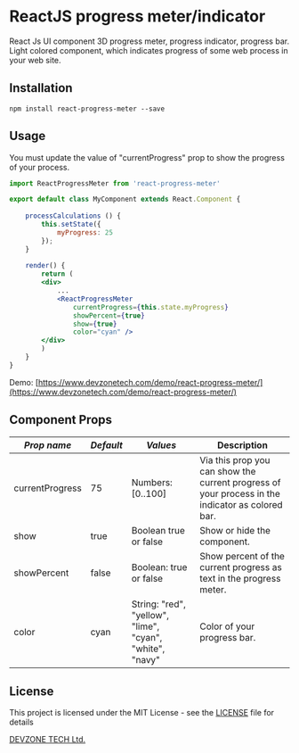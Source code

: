 ReactJS progress meter/indicator
=========

React Js UI component 3D progress meter, progress indicator, progress bar. Light colored component, which indicates progress of some web process in your web site.

## Installation

  `npm install react-progress-meter --save`

## Usage
You must update the value of "currentProgress" prop to show the progress of your process.

```jsx
import ReactProgressMeter from 'react-progress-meter'

export default class MyComponent extends React.Component {
    
    processCalculations () {
        this.setState({
            myProgress: 25 
        }); 
    }
    
    render() {
        return (
        <div>
            ...
            <ReactProgressMeter 
                currentProgress={this.state.myProgress} 
                showPercent={true}
                show={true}
                color="cyan" />
        </div>
        )
    }
}
```


Demo: [https://www.devzonetech.com/demo/react-progress-meter/](https://www.devzonetech.com/demo/react-progress-meter/)

## Component Props 

| *Prop name*       | *Default* | *Values*                                   | Description                                                                                      |
|-----------------|---------|----------------------------------------------------|--------------------------------------------------------------------------------------------------|
| currentProgress | 75      | Numbers: [0..100]                                   | Via this prop you can show the current progress of your process in the indicator as colored bar. |
| show            | true    | Boolean true or false                                      | Show or hide the component.                                                                      |
| showPercent     | false   | Boolean: true or false                                      | Show percent of the current progress as text in the progress meter.                              |
| color           | cyan    | String: "red", "yellow", "lime",  "cyan", "white", "navy"  | Color of your progress bar.   

## License
This project is licensed under the MIT License - see the [LICENSE](LICENSE) file for details

[DEVZONE TECH Ltd.](https://www.devzonetech.com/)